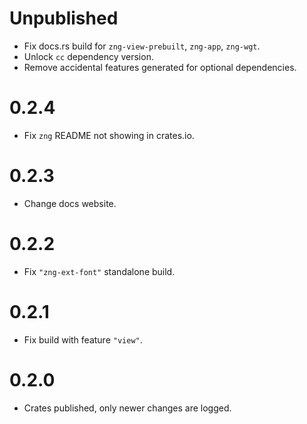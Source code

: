 # Unpublished

* Fix docs.rs build for `zng-view-prebuilt`, `zng-app`, `zng-wgt`.
* Unlock `cc` dependency version.
* Remove accidental features generated for optional dependencies.

# 0.2.4

* Fix `zng` README not showing in crates.io.

# 0.2.3

* Change docs website.

# 0.2.2

* Fix `"zng-ext-font"` standalone build.

# 0.2.1

* Fix build with feature `"view"`.

# 0.2.0

* Crates published, only newer changes are logged.